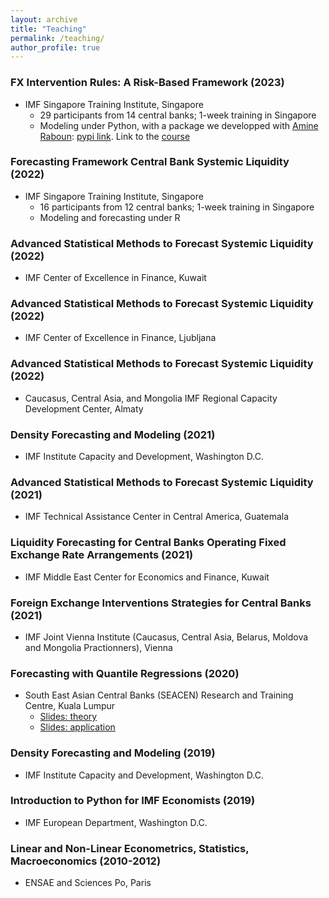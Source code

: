 ```yaml
---
layout: archive
title: "Teaching"
permalink: /teaching/
author_profile: true
---
```


### FX Intervention Rules: A Risk-Based Framework (2023)
* IMF Singapore Training Institute, Singapore
  * 29 participants from 14 central banks; 1-week training in Singapore
  * Modeling under Python, with a package we developped with [Amine Raboun](https://amineraboun.github.io/): [pypi link](https://pypi.org/project/varfxi/). Link to the [course](https://amineraboun.github.io/STI_FX_Intervention/docs/index.html)

### Forecasting Framework Central Bank Systemic Liquidity (2022)
* IMF Singapore Training Institute, Singapore
  * 16 participants from 12 central banks; 1-week training in Singapore
  * Modeling and forecasting under R

### Advanced Statistical Methods to Forecast Systemic Liquidity (2022)
* IMF Center of Excellence in Finance, Kuwait

### Advanced Statistical Methods to Forecast Systemic Liquidity (2022)
* IMF Center of Excellence in Finance, Ljubljana

### Advanced Statistical Methods to Forecast Systemic Liquidity (2022)
* Caucasus, Central Asia, and Mongolia IMF Regional Capacity Development Center, Almaty

### Density Forecasting and Modeling (2021)
* IMF Institute Capacity and Development, Washington D.C. 

### Advanced Statistical Methods to Forecast Systemic Liquidity (2021)
* IMF Technical Assistance Center in Central America, Guatemala 

### Liquidity Forecasting for Central Banks Operating Fixed Exchange Rate Arrangements (2021)
* IMF Middle East Center for Economics and Finance, Kuwait

### Foreign Exchange Interventions Strategies for Central Banks (2021)
* IMF Joint Vienna Institute (Caucasus, Central Asia, Belarus, Moldova and Mongolia Practionners), Vienna

### Forecasting with Quantile Regressions (2020) 
* South East Asian Central Banks (SEACEN) Research and Training Centre, Kuala Lumpur
  * [Slides: theory](https://github.com/romainlafarguette/romainlafarguette.github.io/blob/master/files/GaR_SEACEN_Theory.pdf)
  * [Slides: application](https://github.com/romainlafarguette/romainlafarguette.github.io/blob/master/files/GaR_SEACEN_Applications.pdf)

### Density Forecasting and Modeling (2019)
* IMF Institute Capacity and Development, Washington D.C. 

### Introduction to Python for IMF Economists (2019)
* IMF European Department, Washington D.C.

### Linear and Non-Linear Econometrics, Statistics, Macroeconomics (2010-2012)
* ENSAE and Sciences Po, Paris
